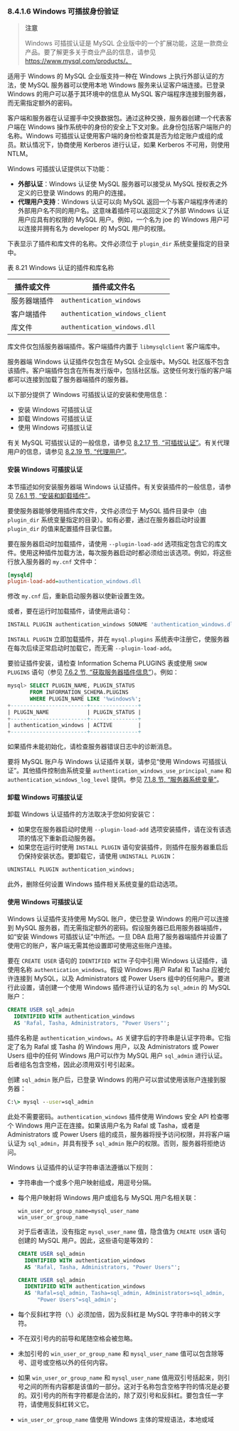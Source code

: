 ### 8.4.1.6 Windows 可插拔身份验证

> **注意**
>
> Windows 可插拔认证是 MySQL 企业版中的一个扩展功能，这是一款商业产品。要了解更多关于商业产品的信息，请参见 https://www.mysql.com/products/。

适用于 Windows 的 MySQL 企业版支持一种在 Windows 上执行外部认证的方法，使 MySQL 服务器可以使用本地 Windows 服务来认证客户端连接。已登录 Windows 的用户可以基于其环境中的信息从 MySQL 客户端程序连接到服务器，而无需指定额外的密码。

客户端和服务器在认证握手中交换数据包。通过这种交换，服务器创建一个代表客户端在 Windows 操作系统中的身份的安全上下文对象。此身份包括客户端账户的名称。Windows 可插拔认证使用客户端的身份检查其是否为给定账户或组的成员。默认情况下，协商使用 Kerberos 进行认证，如果 Kerberos 不可用，则使用 NTLM。

Windows 可插拔认证提供以下功能：

- **外部认证**：Windows 认证使 MySQL 服务器可以接受从 MySQL 授权表之外定义的已登录 Windows 的用户的连接。
- **代理用户支持**：Windows 认证可以向 MySQL 返回一个与客户端程序传递的外部用户名不同的用户名。这意味着插件可以返回定义了外部 Windows 认证用户应具有的权限的 MySQL 用户。例如，一个名为 joe 的 Windows 用户可以连接并拥有名为 developer 的 MySQL 用户的权限。

下表显示了插件和库文件的名称。文件必须位于 `plugin_dir` 系统变量指定的目录中。

表 8.21 Windows 认证的插件和库名称

| 插件或文件   | 插件或文件名                    |
| ------------ | ------------------------------- |
| 服务器端插件 | `authentication_windows`        |
| 客户端插件   | `authentication_windows_client` |
| 库文件       | `authentication_windows.dll`    |

库文件仅包括服务器端插件。客户端插件内置于 `libmysqlclient` 客户端库中。

服务器端 Windows 认证插件仅包含在 MySQL 企业版中。MySQL 社区版不包含该插件。客户端插件包含在所有发行版中，包括社区版。这使任何发行版的客户端都可以连接到加载了服务器端插件的服务器。

以下部分提供了 Windows 可插拔认证的安装和使用信息：

- 安装 Windows 可插拔认证
- 卸载 Windows 可插拔认证
- 使用 Windows 可插拔认证

有关 MySQL 可插拔认证的一般信息，请参见 [8.2.17 节, “可插拔认证”](#8.2.17-可插拔认证)。有关代理用户的信息，请参见 [8.2.19 节, “代理用户”](#8.2.19-代理用户)。

#### 安装 Windows 可插拔认证

本节描述如何安装服务器端 Windows 认证插件。有关安装插件的一般信息，请参见 [7.6.1 节, “安装和卸载插件”](#7.6.1-安装和卸载插件)。

要使服务器能够使用插件库文件，文件必须位于 MySQL 插件目录中（由 `plugin_dir` 系统变量指定的目录）。如有必要，通过在服务器启动时设置 `plugin_dir` 的值来配置插件目录位置。

要在服务器启动时加载插件，请使用 `--plugin-load-add` 选项指定包含它的库文件。使用这种插件加载方法，每次服务器启动时都必须给出该选项。例如，将这些行放入服务器的 `my.cnf` 文件中：

```ini
[mysqld]
plugin-load-add=authentication_windows.dll
```

修改 `my.cnf` 后，重新启动服务器以使新设置生效。

或者，要在运行时加载插件，请使用此语句：

```sql
INSTALL PLUGIN authentication_windows SONAME 'authentication_windows.dll';
```

`INSTALL PLUGIN` 立即加载插件，并在 `mysql.plugins` 系统表中注册它，使服务器在每次后续正常启动时加载它，而无需 `--plugin-load-add`。

要验证插件安装，请检查 Information Schema PLUGINS 表或使用 `SHOW PLUGINS` 语句（参见 [7.6.2 节, “获取服务器插件信息”](#7.6.2-获取服务器插件信息)）。例如：

```sql
mysql> SELECT PLUGIN_NAME, PLUGIN_STATUS
       FROM INFORMATION_SCHEMA.PLUGINS
       WHERE PLUGIN_NAME LIKE '%windows%';
+------------------------+---------------+
| PLUGIN_NAME            | PLUGIN_STATUS |
+------------------------+---------------+
| authentication_windows | ACTIVE        |
+------------------------+---------------+
```

如果插件未能初始化，请检查服务器错误日志中的诊断消息。

要将 MySQL 账户与 Windows 认证插件关联，请参见“使用 Windows 可插拔认证”。其他插件控制由系统变量 `authentication_windows_use_principal_name` 和 `authentication_windows_log_level` 提供。参见 [7.1.8 节, “服务器系统变量”](#7.1.8-服务器系统变量)。

#### 卸载 Windows 可插拔认证

卸载 Windows 认证插件的方法取决于您如何安装它：

- 如果您在服务器启动时使用 `--plugin-load-add` 选项安装插件，请在没有该选项的情况下重新启动服务器。
- 如果您在运行时使用 `INSTALL PLUGIN` 语句安装插件，则插件在服务器重启后仍保持安装状态。要卸载它，请使用 `UNINSTALL PLUGIN`：

```sql
UNINSTALL PLUGIN authentication_windows;
```

此外，删除任何设置 Windows 插件相关系统变量的启动选项。

#### 使用 Windows 可插拔认证

Windows 认证插件支持使用 MySQL 账户，使已登录 Windows 的用户可以连接到 MySQL 服务器，而无需指定额外的密码。假设服务器已启用服务器端插件，如“安装 Windows 可插拔认证”中所述。一旦 DBA 启用了服务器端插件并设置了使用它的账户，客户端无需其他设置即可使用这些账户连接。

要在 `CREATE USER` 语句的 `IDENTIFIED WITH` 子句中引用 Windows 认证插件，请使用名称 `authentication_windows`。假设 Windows 用户 Rafal 和 Tasha 应被允许连接到 MySQL，以及 Administrators 或 Power Users 组中的任何用户。要进行此设置，请创建一个使用 Windows 插件进行认证的名为 `sql_admin` 的 MySQL 账户：

```sql
CREATE USER sql_admin
  IDENTIFIED WITH authentication_windows
  AS 'Rafal, Tasha, Administrators, "Power Users"';
```

插件名称是 `authentication_windows`。`AS` 关键字后的字符串是认证字符串。它指定了名为 Rafal 或 Tasha 的 Windows 用户，以及 Administrators 或 Power Users 组中的任何 Windows 用户可以作为 MySQL 用户 `sql_admin` 进行认证。后者组名包含空格，因此必须用双引号引起来。

创建 `sql_admin` 账户后，已登录 Windows 的用户可以尝试使用该账户连接到服务器：

```cmd
C:\> mysql --user=sql_admin
```

此处不需要密码。`authentication_windows` 插件使用 Windows 安全 API 检查哪个 Windows 用户正在连接。如果该用户名为 Rafal 或 Tasha，或者是 Administrators 或 Power Users 组的成员，服务器将授予访问权限，并将客户端认证为 `sql_admin`，并具有授予 `sql_admin` 账户的权限。否则，服务器将拒绝访问。

Windows 认证插件的认证字符串语法遵循以下规则：

- 字符串由一个或多个用户映射组成，用逗号分隔。
- 每个用户映射将 Windows 用户或组名与 MySQL 用户名相关联：
  ```plaintext
  win_user_or_group_name=mysql_user_name
  win_user_or_group_name
  ```
  对于后者语法，没有指定 `mysql_user_name` 值，隐含值为 `CREATE USER` 语句创建的 MySQL 用户。因此，这些语句是等效的：

  ```sql
  CREATE USER sql_admin
    IDENTIFIED WITH authentication_windows
    AS 'Rafal, Tasha, Administrators, "Power Users"';
  
  CREATE USER sql_admin
    IDENTIFIED WITH authentication_windows
    AS 'Rafal=sql_admin, Tasha=sql_admin, Administrators=sql_admin,
        "Power Users"=sql_admin';
  ```

- 每个反斜杠字符（`\`）必须加倍，因为反斜杠是 MySQL 字符串中的转义字符。
- 不在双引号内的前导和尾随空格会被忽略。
- 未加引号的 `win_user_or_group_name` 和 `mysql_user_name` 值可以包含除等号、逗号或空格以外的任何内容。
- 如果 `win_user_or_group_name` 和 `mysql_user_name` 值用双引号括起来，则引号之间的所有内容都是该值的一部分。这对于名称包含空格字符的情况是必要的。双引号内的所有字符都是合法的，除了双引号和反斜杠。要包含任一字符，请使用反斜杠转义它。
- `win_user_or_group_name` 值使用 Windows 主体的常规语法，本地或域